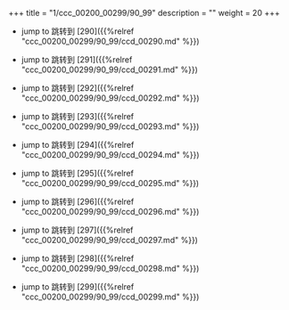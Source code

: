 +++
title = "1/ccc_00200_00299/90_99"
description = ""
weight = 20
+++

* jump to 跳转到 [290]({{%relref "ccc_00200_00299/90_99/ccd_00290.md" %}})

* jump to 跳转到 [291]({{%relref "ccc_00200_00299/90_99/ccd_00291.md" %}})

* jump to 跳转到 [292]({{%relref "ccc_00200_00299/90_99/ccd_00292.md" %}})

* jump to 跳转到 [293]({{%relref "ccc_00200_00299/90_99/ccd_00293.md" %}})

* jump to 跳转到 [294]({{%relref "ccc_00200_00299/90_99/ccd_00294.md" %}})

* jump to 跳转到 [295]({{%relref "ccc_00200_00299/90_99/ccd_00295.md" %}})

* jump to 跳转到 [296]({{%relref "ccc_00200_00299/90_99/ccd_00296.md" %}})

* jump to 跳转到 [297]({{%relref "ccc_00200_00299/90_99/ccd_00297.md" %}})

* jump to 跳转到 [298]({{%relref "ccc_00200_00299/90_99/ccd_00298.md" %}})

* jump to 跳转到 [299]({{%relref "ccc_00200_00299/90_99/ccd_00299.md" %}})


